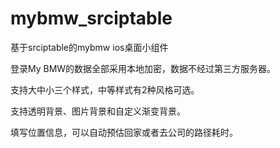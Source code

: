# mybmw_srciptable
基于srciptable的mybmw ios桌面小组件

登录My BMW的数据全部采用本地加密，数据不经过第三方服务器。

支持大中小三个样式，中等样式有2种风格可选。

支持透明背景、图片背景和自定义渐变背景。

填写位置信息，可以自动预估回家或者去公司的路径耗时。
